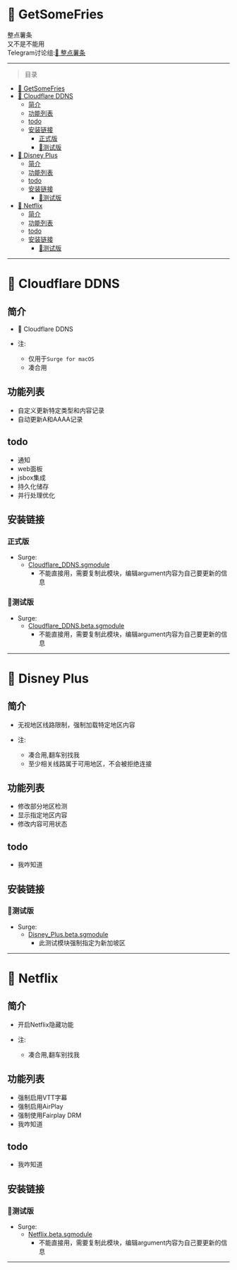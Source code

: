 # 🍟 GetSomeFries
整点薯条  
又不是不能用  
Telegram讨论组:[🍟 整点薯条](https://t.me/GetSomeFries)

---

> 目录
- [🍟 GetSomeFries](#-getsomefries)
- [🍟 Cloudflare DDNS](#-cloudflare-ddns)
  - [简介](#简介)
  - [功能列表](#功能列表)
  - [todo](#todo)
  - [安装链接](#安装链接)
    - [正式版](#正式版)
    - [🧪测试版](#测试版)
- [🍟 Disney Plus](#-disney-plus)
  - [简介](#简介-1)
  - [功能列表](#功能列表-1)
  - [todo](#todo-1)
  - [安装链接](#安装链接-1)
    - [🧪测试版](#测试版-1)
- [🍟 Netflix](#-netflix)
  - [简介](#简介-2)
  - [功能列表](#功能列表-2)
  - [todo](#todo-2)
  - [安装链接](#安装链接-2)
    - [🧪测试版](#测试版-2)


---

# 🍟 Cloudflare DDNS
## 简介
  * 🍟 Cloudflare DDNS

  * 注:
    * 仅用于`Surge for macOS`
    * 凑合用

## 功能列表
  * 自定义更新特定类型和内容记录
  * 自动更新A和AAAA记录  

## todo
  * 通知
  * web面板
  * jsbox集成
  * 持久化储存
  * 并行处理优化

## 安装链接
### 正式版
  * Surge:
    * [Cloudflare_DDNS.sgmodule](./sgmodule/Cloudflare_DDNS.sgmodule?raw=true "🍟 Cloudflare DDNS")
      * 不能直接用，需要复制此模块，编辑argument内容为自己要更新的信息
### 🧪测试版
  * Surge:
    * [Cloudflare_DDNS.beta.sgmodule](./sgmodule/Cloudflare_DDNS.beta.sgmodule?raw=true "🍟 Cloudflare DDNS")
      * 不能直接用，需要复制此模块，编辑argument内容为自己要更新的信息

---

# 🍟 Disney Plus
## 简介
  * 无视地区线路限制，强制加载特定地区内容

  * 注:
    * 凑合用,翻车别找我
    * 至少相关线路属于可用地区，不会被拒绝连接

## 功能列表
  * 修改部分地区检测
  * 显示指定地区内容
  * 修改内容可用状态

## todo
  * 我咋知道

## 安装链接
### 🧪测试版
  * Surge:
    * [Disney_Plus.beta.sgmodule](./sgmodule/Disney_Plus.beta.sgmodule?raw=true "🍟 Redirect Disney Plus Region to 🇸🇬SG")
      * 此测试模块强制指定为新加坡区

---

# 🍟 Netflix
## 简介
  * 开启Netflix隐藏功能

  * 注:
    * 凑合用,翻车别找我

## 功能列表
  * 强制启用VTT字幕
  * 强制启用AirPlay
  * 强制使用Fairplay DRM
  * 我咋知道

## todo
  * 我咋知道

## 安装链接
### 🧪测试版
  * Surge:
    * [Netflix.beta.sgmodule](./sgmodule/Netflix.beta.sgmodule?raw=true "🍟 Unlock Netflix Hidden Feature")
      * 不能直接用，需要复制此模块，编辑argument内容为自己要更新的信息

---